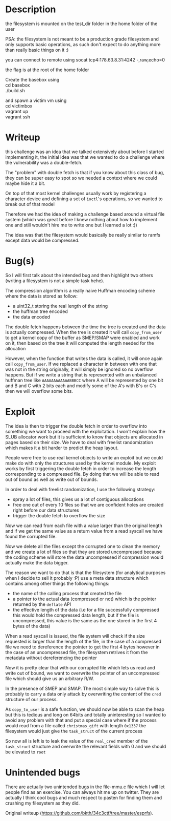 # Description

the filesystem is mounted on the test\_dir folder in the home folder of the
user

PSA: the filesystem is not meant to be a production grade filesystem and only
supports basic operations, as such don't expect to do anything more than
really basic things on it :)

you can connect to remote using socat tcp4:178.63.8.31:4242 -,raw,echo=0

the flag is at the root of the home folder

Create the basebox using  
   cd basebox  
   ./build.sh

and spawn a victim vm using  
   cd victimbox  
   vagrant up  
   vagrant ssh

# Writeup

this challenge was an idea that we talked extensively about before I started
implementing it, the initial idea was that we wanted to do a challenge where
the vulnerability was a double-fetch.

The "problem" with double fetch is that if you know about this class of bug,
they can be super easy to spot so we needed a context where we could maybe
hide it a bit.

On top of that most kernel challenges usually work by registering a character
device and defining a set of `ioctl`'s operations, so we wanted to break out
of that model

Therefore we had the idea of making a challenge based around a virtual file
system (which was great before I knew nothing about how to implement one and
still wouldn't hire me to write one but I learned a lot :))

The idea was that the filesystem would basically be really similar to ramfs
except data would be compressed.

# Bug(s)

So I will first talk about the intended bug and then highlight two others
(writing a filesystem is not a simple task hehe).

The compression algorithm is a really naive Huffman encoding scheme where the
data is stored as follow:  
* a uint32\_t storing the real length of the string  
* the huffman tree encoded  
* the data encoded

The double fetch happens between the time the tree is created and the data is
actually compressed. When the tree is created it will call `copy_from_user` to
get a kernel copy of the buffer as SMEP/SMAP were enabled and work on it, then
based on the tree it will computed the length needed for the allocation

However, when the function that writes the data is called, it will once again
call `copy_from_user`. If we replaced a character in between with one that was
not in the string originally, it will simply be ignored so no overflow
happens. But if we write a string that is represented with an unbalanced
huffman tree like `AAAAAAAAAAAABBBCC` where A will be represented by one bit
and B and C with 2 bits each and modify some of the A's with B's or C's then
we will overflow some bits.

# Exploit

The idea is then to trigger the double fetch in order to overflow into
something we want to proceed with the exploitation. I won't explain how the
SLUB allocator work but it is sufficient to know that objects are allocated in
pages based on their size. We have to deal with freelist randomization which
makes it a bit harder to predict the heap layout.

People were free to use real kernel objects to write an exploit but we could
make do with only the structures used by the kernel module. My exploit works
by first triggering the double fetch in order to increase the length
corresponding to a compressed file. By doing that we will be able to read out
of bound as well as write out of bounds.

In order to deal with freelist randomization, I use the following strategy:

* spray a lot of files, this gives us a lot of contiguous allocations  
* free one out of every 10 files so that we are confident holes are created right before our data structures  
* trigger the double fetch to overflow the size

Now we can read from each file with a value larger than the original length
and if we get the same value as a return value from a read syscall we have
found the corrupted file.

Now we delete all the files except the corrupted one to clean the memory and
we create a lot of files so that they are stored uncompressed because the
coding scheme will store the data uncompressed if compression would actually
make the data bigger.

The reason we want to do that is that the filesystem (for analytical purposes
when I decide to sell it probably :P) use a meta data structure which contains
among other things the following things:

* the name of the calling process that created the file  
* a pointer to the actual data (compressed or not) which is the pointer returned by the `deflate` API  
* the effective length of the data (i.e for a file successfully compressed this would hold the compressed data length, but if the file is uncompressed, this value is the same as the one stored in the first 4 bytes of the data)

When a read syscall is issued, the file system will check if the size
requested is larger than the length of the file, in the case of a compressed
file we need to dereference the pointer to get the first 4 bytes however in
the case of an uncompressed file, the filesystem retrives it from the metadata
without dereferencing the pointer

Now it is pretty clear that with our corrupted file which lets us read and
write out of bound, we want to overwrite the pointer of an uncompressed file
which should give us an arbitrary R/W.

In the presence of SMEP and SMAP. The most simple way to solve this is
probably to carry a data only attack by overwriting the content of the `cred`
structure of our process.

As `copy_to_user` is a safe function, we should now be able to scan the heap
but this is tedious and long on 64bits and totally uninteresting so I wanted
to avoid any problem with that and put a special case where if the process
would read from a file called `christmas_gift` with length `0x1337` the
filesystem would just give the `task_struct` of the current process

So now all is left is to leak the value of the `real_cred` member of the
`task_struct` structure and overwrite the relevant fields with 0 and we should
be elevated to `root`

# Unintended bugs

There are actually two unintended bugs in the file-mmu.c file which I will let
people find as an exercise. You can always hit me up on twitter. They are
actually I think cool bugs and much respect to pasten for finding them and
crushing my filesystem as they did.  

Original writeup (https://github.com/bkth/34c3ctf/tree/master/esprfs).